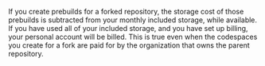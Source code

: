If you create prebuilds for a forked repository, the storage cost of those prebuilds is subtracted from your monthly included storage, while available. If you have used all of your included storage, and you have set up billing, your personal account will be billed. This is true even when the codespaces you create for a fork are paid for by the organization that owns the parent repository.
